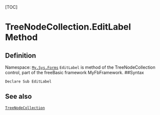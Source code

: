[TOC]
# TreeNodeCollection.EditLabel Method

## Definition
Namespace: [`My.Sys.Forms`](My.Sys.Forms.md)
`EditLabel` is method of the TreeNodeCollection control, part of the freeBasic framework MyFbFramework.
##Syntax
```freeBasic
Declare Sub EditLabel
```

## See also
[`TreeNodeCollection`](TreeNodeCollection.md)
